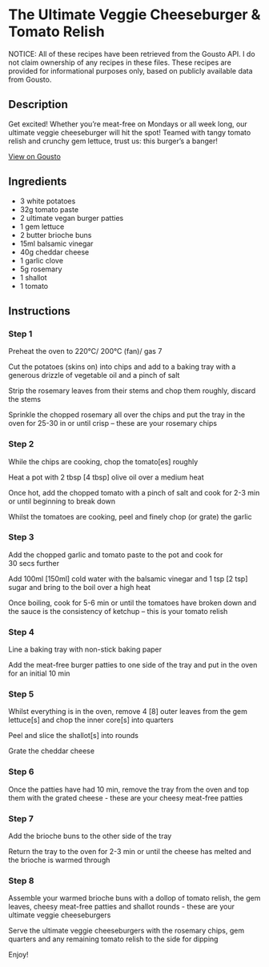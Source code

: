 # The Ultimate Veggie Cheeseburger & Tomato Relish

NOTICE: All of these recipes have been retrieved from the Gousto API. I do not claim ownership of any recipes in these files. These recipes are provided for informational purposes only, based on publicly available data from Gousto.

## Description

Get excited! Whether you’re meat-free on Mondays or all week long, our ultimate veggie cheeseburger will hit the spot! Teamed with tangy tomato relish and crunchy gem lettuce, trust us: this burger’s a banger!

[View on Gousto](https://www.gousto.co.uk/recipes/cookbook/the-ultimate-veggie-cheeseburger-tomato-relish)

## Ingredients

- 3 white potatoes
- 32g tomato paste 
- 2 ultimate vegan burger patties
- 1 gem lettuce
- 2 butter brioche buns
- 15ml balsamic vinegar
- 40g cheddar cheese
- 1 garlic clove
- 5g rosemary
- 1 shallot
- 1 tomato

## Instructions


### Step 1

Preheat the oven to 220°C/ 200°C (fan)/ gas 7

Cut the potatoes (skins on) into chips and add to a baking tray with a generous drizzle of vegetable oil and a pinch of salt

Strip the rosemary leaves from their stems and chop them roughly, discard the stems

Sprinkle the chopped rosemary all over the chips and put the tray in the oven for 25-30 in or until crisp – these are your rosemary chips


### Step 2

While the chips are cooking, chop the tomato<span class="text-danger">[es]</span> roughly

Heat a pot with 2 tbsp<span class="text-danger"> [4 tbsp] </span>olive oil over a medium heat

Once hot, add the chopped tomato with a pinch of salt and cook for 2-3 min or until beginning to break down

Whilst the tomatoes are cooking, peel and finely chop (or grate) the garlic


### Step 3

Add the chopped garlic and tomato paste to the pot and cook for 30 secs further

Add 100ml <span class="text-danger">[150ml]</span> cold water with the balsamic vinegar and 1 tsp <span class="text-danger">[2 tsp]</span> sugar and bring to the boil over a high heat

Once boiling, cook for 5-6 min or until the tomatoes have broken down and the sauce is the consistency of ketchup – this is your tomato relish


### Step 4

Line a baking tray with non-stick baking paper

Add the meat-free burger patties to one side of the tray and put in the oven for an initial 10 min


### Step 5

Whilst everything is in the oven, remove 4<span class="text-danger"> [8]</span> outer leaves from the gem lettuce<span class="text-danger">[s]</span> and chop the inner core<span class="text-danger">[s] </span>into quarters

Peel and slice the shallot<span class="text-danger">[s]</span> into rounds

Grate the cheddar cheese


### Step 6

Once the patties have had 10 min, remove the tray from the oven and top them with the grated cheese - these are your cheesy meat-free patties


### Step 7

Add the brioche buns to the other side of the tray

Return the tray to the oven for 2-3 min or until the cheese has melted and the brioche is warmed through

### Step 8

Assemble your warmed brioche buns with a dollop of tomato relish, the gem leaves, cheesy meat-free patties and shallot rounds - these are your ultimate veggie cheeseburgers

Serve the ultimate veggie cheeseburgers with the rosemary chips, gem quarters and any remaining tomato relish to the side for dipping

Enjoy!

